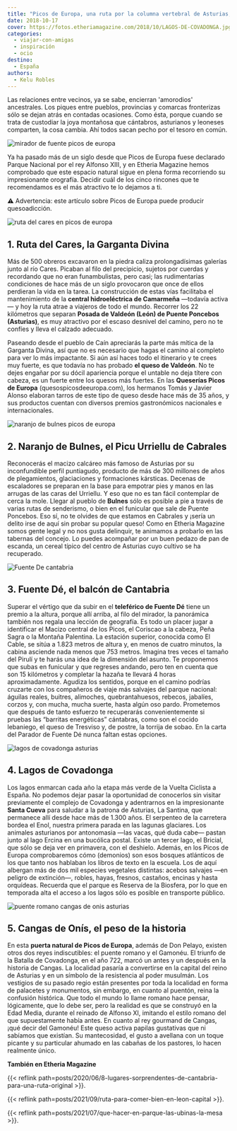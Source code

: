 ```yaml
---
title: "Picos de Europa, una ruta por la columna vertebral de Asturias, León y Cantabria"
date: 2018-10-17
cover: https://fotos.etheriamagazine.com/2018/10/LAGOS-DE-COVADONGA.jpg
categories: 
  - viajar-con-amigas
  - inspiración
  - ocio
destino: 
  - España
authors: 
  - Kelu Robles
---
```


Las relaciones entre vecinos, ya se sabe, encierran 'amorodios' ancestrales. Los piques 
entre pueblos, provincias y comarcas fronterizas sólo se dejan atrás en contadas 
ocasiones. Como ésta, porque cuando se trata de custodiar la joya montañosa que 
cántabros, asturianos y leoneses comparten, la cosa cambia. Ahí todos sacan pecho por el 
tesoro en común. 

![mirador de fuente picos de europa](https://fotos.etheriamagazine.com/2018/10/Mirador-de-fuente-de-cantabria.jpg "Mirador de Fuente Dé. © Turismo de Cantabria. (Cantur S.A.)")

Ya ha pasado más de un siglo desde que Picos de Europa fuese declarado Parque Nacional 
por el rey Alfonso XIII, y en Etheria Magazine hemos comprobado que este espacio natural 
sigue en plena forma recorriendo su impresionante orografía. Decidir cuál de los cinco 
rincones que te recomendamos es el más atractivo te lo dejamos a ti. 

⚠️ Advertencia: este artículo sobre Picos de Europa puede producir quesoadicción. 

![ruta del cares en picos de europa](https://fotos.etheriamagazine.com/2018/10/RUTA-DEL-CARES.jpg "Ruta del Cares. © Kelu Robles.")

## 1\. Ruta del Cares, la Garganta Divina

Más de 500 obreros excavaron en la piedra caliza prolongadísimas galerías junto al río 
Cares. Picaban al filo del precipicio, sujetos por cuerdas y recordando que no eran 
funambulistas, pero casi; las rudimentarias condiciones de hace más de un siglo 
provocaron que once de ellos perdieran la vida en la tarea. La construcción de estas 
vías facilitaba el mantenimiento de la **central hidroeléctrica de Camarmeña** —todavía 
activa— y hoy la ruta atrae a viajeros de todo el mundo. Recorrer los 22 kilómetros que 
separan **Posada de Valdeón (León) de Puente Poncebos (Asturias)**, es muy atractivo por 
el escaso desnivel del camino, pero no te confíes y lleva el calzado adecuado. 

Paseando desde el pueblo de Caín apreciarás la parte más mítica de la Garganta Divina, 
así que no es necesario que hagas el camino al completo para ver lo más impactante. Si 
aún así haces todo el itinerario y te crees muy fuerte, es que todavía no has probado 
**el queso de Valdeón**. No te dejes engañar por su dócil apariencia porque el untable 
no deja títere con cabeza, es un fuerte entre los quesos más fuertes. En las **Queserías 
Picos de Europa** (quesospicosdeeuropa.com), los hermanos Tomás y Javier Alonso elaboran 
tarros de este tipo de queso desde hace más de 35 años, y sus productos cuentan con 
diversos premios gastronómicos nacionales e internacionales. 

![naranjo de bulnes picos de europa](https://fotos.etheriamagazine.com/2018/10/Naranjo-de-Bulnes-Pico-Urriellu.jpg "Naranjo de Bulnes. Pico de Urriellu. © Manuel S.Calvo/ Turismo de Asturias")

## 2\. Naranjo de Bulnes, el Picu Urriellu de Cabrales

Reconocerás el macizo calcáreo más famoso de Asturias por su inconfundible perfil 
puntiagudo, producto de más de 300 millones de años de plegamientos, glaciaciones y 
formaciones kársticas. Decenas de escaladores se preparan en la base para empotrar pies 
y manos en las arrugas de las caras del Urriellu. Y eso que no es tan fácil contemplar 
de cerca la mole. Llegar al pueblo de **Bulnes** sólo es posible a pie a través de 
varias rutas de senderismo, o bien en el funicular que sale de Puente Poncebos. Eso sí, 
no te olvides de que estamos en Cabrales y ¡sería un delito irse de aquí sin probar su 
popular queso! Como en Etheria Magazine somos gente legal y no nos gusta delinquir, te 
animamos a probarlo en las tabernas del concejo. Lo puedes acompañar por un buen pedazo 
de pan de escanda, un cereal típico del centro de Asturias cuyo cultivo se ha 
recuperado. 

![Fuente De cantabria](https://fotos.etheriamagazine.com/2018/10/Fuente-de-viajes-etheria.jpg "Fuente Dé. © Turismo de Cantabria (Cantur S.A.)")

## 3\. Fuente Dé, el balcón de Cantabria

Superar el vértigo que da subir en el **teleférico de Fuente Dé** tiene un premio a la 
altura, porque allí arriba, al filo del mirador, la panorámica también nos regala una 
lección de geografía. Es todo un placer jugar a identificar el Macizo central de los 
Picos, el Coriscao a la cabeza, Peña Sagra o la Montaña Palentina. La estación superior, 
conocida como El Cable, se sitúa a 1.823 metros de altura y, en menos de cuatro minutos, 
la cabina asciende nada menos que 753 metros. Imagina tres veces el tamaño del Pirulí y 
te harás una idea de la dimensión del asunto. Te proponemos que subas en funicular y que 
regreses andando, pero ten en cuenta que son 15 kilómetros y completar la hazaña te 
llevará 4 horas aproximadamente. Agudiza los sentidos, porque en el camino podrías 
cruzarte con los compañeros de viaje más salvajes del parque nacional: águilas reales, 
buitres, alimoches, quebrantahuesos, rebecos, jabalíes, corzos y, con mucha, mucha 
suerte, hasta algún oso pardo. Prometemos que después de tanto esfuerzo te recuperarás 
convenientemente si pruebas las “barritas energéticas” cántabras, como son el cocido 
lebaniego, el queso de Tresviso y, de postre, la torrija de sobao. En la carta del 
Parador de Fuente Dé nunca faltan estas opciones. 

![lagos de covadonga asturias](https://fotos.etheriamagazine.com/2018/10/LAGOS-DE-COVADONGA.jpg "Lagos de Covadonga (Asturias).")

## 4\. Lagos de Covadonga

Los lagos enmarcan cada año la etapa más verde de la Vuelta Ciclista a España. No 
podemos dejar pasar la oportunidad de conocerlos sin visitar previamente el complejo de 
Covadonga y adentrarnos en la impresionante **Santa Cueva** para saludar a la patrona de 
Asturias, La Santina, que permanece allí desde hace más de 1.300 años. El serpenteo de 
la carretera bordea el Enol, nuestra primera parada en las lagunas glaciares. Los 
animales asturianos por antonomasia —las vacas, qué duda cabe— pastan junto al lago 
Ercina en una bucólica postal. Existe un tercer lago, el Bricial, que sólo se deja ver 
en primavera, con el deshielo. Además, en los Picos de Europa comprobaremos cómo 
(demonios) son esos bosques atlánticos de los que tanto nos hablaban los libros de texto 
en la escuela. Los de aquí albergan más de dos mil especies vegetales distintas: acebos 
salvajes —en peligro de extinción—, robles, hayas, fresnos, castaños, encinas y hasta 
orquídeas. Recuerda que el parque es Reserva de la Biosfera, por lo que en temporada 
alta el acceso a los lagos sólo es posible en transporte público. 

![puente romano cangas de onis asturias](https://fotos.etheriamagazine.com/2018/10/Cangas-de-Onis-Puente-Romano.jpg "Puente Romano (Cangas de Onís). © Ayuntamiento de Cangas de Onís")

## 5\. Cangas de Onís, el peso de la historia

En esta **puerta natural de Picos de Europa**, además de Don Pelayo, existen otros dos 
reyes indiscutibles: el puente romano y el Gamonéu. El triunfo de la Batalla de 
Covadonga, en el año 722, marcó un antes y un después en la historia de Cangas. La 
localidad pasaría a convertirse en la capital del reino de Asturias y en un símbolo de 
la resistencia al poder musulmán. Los vestigios de su pasado regio están presentes por 
toda la localidad en forma de palacetes y monumentos, sin embargo, en cuanto al puentón, 
reina la confusión histórica. Que todo el mundo lo llame romano hace pensar, 
lógicamente, que lo debe ser, pero la realidad es que se construyó en la Edad Media, 
durante el reinado de Alfonso XI, imitando el estilo romano del que supuestamente había 
antes. En cuanto al rey gourmand de Cangas, ¡qué decir del Gamonéu! Este queso activa 
papilas gustativas que ni sabíamos que existían. Su mantecosidad, el gusto a avellana 
con un toque picante y su particular ahumado en las cabañas de los pastores, lo hacen 
realmente único. 

**También en Etheria Magazine** 

{{< reflink 
path=posts/2020/06/8-lugares-sorprendentes-de-cantabria-para-una-ruta-original >}}. 

{{< reflink path=posts/2021/09/ruta-para-comer-bien-en-leon-capital >}}. 

{{< reflink path=posts/2021/07/que-hacer-en-parque-las-ubinas-la-mesa >}}.
